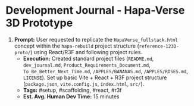 # Development Journal - Hapa-Verse 3D Prototype

1.  **Prompt:** User requested to replicate the `HapaVerse_fullstack.html` concept within the `hapa-rebuild` project structure (`reference-123D-proto/`) using React/R3F and following project rules.
    *   **Execution:** Created standard project files (`README.md`, `dev_journal.md`, `Product_Requirements_Document.md`, `To_Be_Better_Next_Time.md`, `/APPLES/BANANAS.md`, `/APPLES/ROSES.md`, `LICENSE`). Set up basic Vite + React + R3F project structure (`package.json`, `vite.config.js`, `index.html`, `src/`).
    *   **Tags:** #setup, #scaffolding, #react, #r3f
    *   **Est. Avg. Human Dev Time:** 15 minutes
